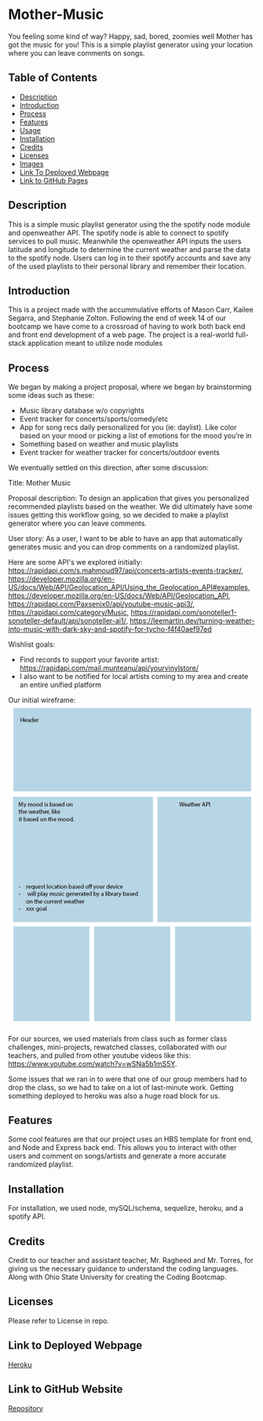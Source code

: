 # Mother-Music

You feeling some kind of way? Happy, sad, bored, zoomies well Mother has got the music for you! This is a simple playlist generator using your location where you can leave comments on songs.

## Table of Contents

- [Description](#description)
- [Introduction](#introduction)
- [Process](#process)
- [Features](#features)
- [Usage](#usage)
- [Installation](#installation)
- [Credits](#credits)
- [Licenses](#licenses)
- [Images](#images)
- [Link To Deployed Webpage](#link-to-deployed-webpage)
- [Link to GitHub Pages ](#link-to-gethub-website)

## Description

This is a simple music playlist generator using the the spotify node module and openweather API. The spotify node is able to connect to spotify services to pull music. Meanwhile the openweather API inputs the users latitude and longitude to determine the current weather and parse the data to the spotify node. Users can log in to their spotify accounts and save any of the used playlists to their personal library and remember their location.

## Introduction

This is a project made with the accummulative efforts of Mason Carr, Kailee Segarra, and Stephanie Zolton. Following the end of week 14 of our bootcamp we have come to a crossroad of having to work both back end and front end development of a web page. The project is a real-world full-stack application meant to utilize node modules

## Process

We began by making a project proposal, where we began by brainstorming some ideas such as these:
- Music library database w/o copyrights
- Event tracker for concerts/sports/comedy/etc
- App for song recs daily personalized for you (ie: daylist). Like color based on your mood or picking a list of emotions for the mood you’re in
- Something based on weather and music playlists
- Event tracker for weather tracker for concerts/outdoor events 

We eventually settled on this direction, after some discussion:

Title: Mother Music

Proposal description: To design an application that gives you personalized recommended playlists based on the weather. We did ultimately have some issues getting this workflow going, so we decided to make a playlist generator where you can leave comments.

User story: As a user, I want to be able to have an app that automatically generates music and you can drop comments on a randomized playlist.

Here are some API's we explored initially: https://rapidapi.com/s.mahmoud97/api/concerts-artists-events-tracker/, https://developer.mozilla.org/en-US/docs/Web/API/Geolocation_API/Using_the_Geolocation_API#examples, https://developer.mozilla.org/en-US/docs/Web/API/Geolocation_API, https://rapidapi.com/Paxsenix0/api/youtube-music-api3/, https://rapidapi.com/category/Music, https://rapidapi.com/sonoteller1-sonoteller-default/api/sonoteller-ai1/, https://leemartin.dev/turning-weather-into-music-with-dark-sky-and-spotify-for-tycho-f4f40aef97ed 

Wishlist goals:
- Find records to support your favorite artist: https://rapidapi.com/mail.munteanu/api/yourvinylstore/ 
- I also want to be notified for local artists coming to my area and create an entire unified platform

Our initial wireframe:
![wireframe](./public/css/images/wireframe.png)

For our sources, we used materials from class such as former class challenges, mini-projects, rewatched classes, collaborated with our teachers, and pulled from other youtube videos like this: https://www.youtube.com/watch?v=wSNa5b1mS5Y.

Some issues that we ran in to were that one of our group members had to drop the class, so we had to take on a lot of last-minute work. Getting something deployed to heroku was also a huge road block for us. 

## Features

Some cool features are that our project uses an HBS template for front end, and Node and Express back end. This allows you to interact with other users and comment on songs/artists and generate a more accurate randomized playlist.

## Installation

For installation, we used node, mySQL/schema, sequelize, heroku, and a spotify API.

## Credits

Credit to our teacher and assistant teacher, Mr. Ragheed and Mr. Torres, for giving us the necessary guidance to understand the coding languages. Along with Ohio State University for creating the Coding Bootcmap.

## Licenses

Please refer to License in repo.

## Link to Deployed Webpage

[Heroku](https://mother-music-b890c71f6170.herokuapp.com/)
 
## Link to GitHub Website

[Repository](https://github.com/Masonmanshark4/Mother-Music)
